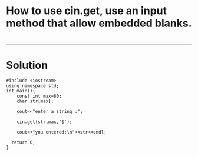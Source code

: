 # How to use cin.get, use an input method that allow embedded blanks.
#
----
# Solution
    #include <iostream>
    using namespace std;
    int main(){
        const int max=80;
        char str[max];

        cout<<"enter a string :";
        
        cin.get(str,max,'$');
        
        cout<<"you entered:\n"<<str<<endl;
     
      return 0;
    }
